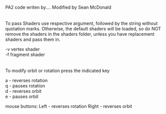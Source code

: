 PA2 code writen by....
Modified by Sean McDonald
 <br />
 <br />
 <br />
To pass Shaders use respective argument, followed by the string without quotation marks.
Otherwise, the default shaders will be loaded, so do NOT remove the shaders in the shaders folder, unless
you have replacement shaders and pass them in.

-v vertex shader <br />
-f fragment shader <br />
 <br />
 <br />
To modify orbit or rotation press the indicated key

a     - reverses rotation <br />
q     - pauses rotation <br />
d     - reverses orbit <br />
e     - pauses orbit <br />

mouse buttons:
Left  - reverses rotation
Right - reverses orbit